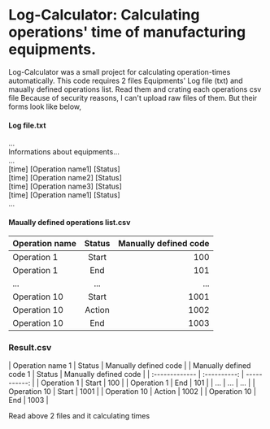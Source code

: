 # Log-Calculator: Calculating operations' time of manufacturing equipments.
Log-Calculator was a small project for calculating operation-times automatically. 
This code requires 2 files Equipments' Log file (txt) and maually defined operations list. 
Read them and crating each operations csv file 
Because of security reasons, I can't upload raw files of them. 
But their forms look like below,

#### Log file.txt

...  
Informations about equipments...  
...  
[time]  [Operation name1] [Status]  
[time]  [Operation name2] [Status]  
[time]  [Operation name3] [Status]  
[time]  [Operation name1] [Status]  
...  

#### Maually defined operations list.csv

| Operation name      | Status     | Manually defined code     |
| :------------- | :----------: | -----------: |
|  Operation 1 | Start   | 100    |
| Operation 1   | End | 101 |
| ...   | ... | ... |
| Operation 10   | Start | 1001 |
| Operation 10   | Action | 1002 |
| Operation 10   | End | 1003 |

### Result.csv
| Operation name 1     | Status     | Manually defined code     |
| Manually defined code 1    | Status     | Manually defined code     |
| :------------- | :----------: | -----------: |
|  Operation 1 | Start   | 100    |
| Operation 1   | End | 101 |
| ...   | ... | ... |
| Operation 10   | Start | 1001 |
| Operation 10   | Action | 1002 |
| Operation 10   | End | 1003 |

Read above 2 files and it calculating times
